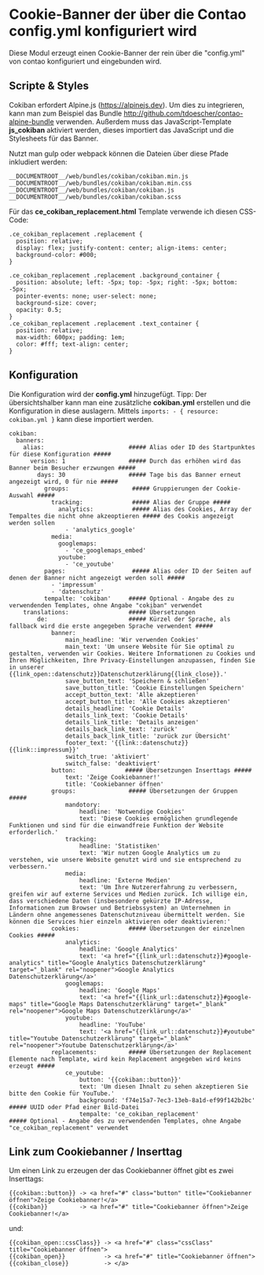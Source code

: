 # Cookie-Banner der über die Contao config.yml konfiguriert wird

Diese Modul erzeugt einen Cookie-Banner der rein über die "config.yml" von contao konfiguriert und eingebunden wird.

## Scripte & Styles

Cokiban erfordert Alpine.js (<https://alpinejs.dev>). Um dies zu integrieren, kann man zum Beispiel das Bundle <http://github.com/tdoescher/contao-alpine-bundle> verwenden. Außerdem muss das JavaScript-Template **js_cokiban** aktiviert werden, dieses importiert das JavaScript und die Stylesheets für das Banner.

Nutzt man gulp oder webpack können die Dateien über diese Pfade inkludiert werden:

```
__DOCUMENTROOT__/web/bundles/cokiban/cokiban.min.js
__DOCUMENTROOT__/web/bundles/cokiban/cokiban.min.css
__DOCUMENTROOT__/web/bundles/cokiban/cokiban.js
__DOCUMENTROOT__/web/bundles/cokiban/cokiban.scss
```

Für das **ce\_cokiban\_replacement.html** Template verwende ich diesen CSS-Code:

```
.ce_cokiban_replacement .replacement {
  position: relative;
  display: flex; justify-content: center; align-items: center;
  background-color: #000;
}

.ce_cokiban_replacement .replacement .background_container {
  position: absolute; left: -5px; top: -5px; right: -5px; bottom: -5px;
  pointer-events: none; user-select: none;
  background-size: cover;
  opacity: 0.5;
}
.ce_cokiban_replacement .replacement .text_container {
  position: relative;
  max-width: 600px; padding: 1em;
  color: #fff; text-align: center;
}
```

## Konfiguration

Die Konfiguration wird der **config.yml** hinzugefügt. Tipp: Der übersichtshalber kann man eine zusätzliche **cokiban.yml** erstellen und die Konfiguration in diese auslagern. Mittels `imports: - { resource: cokiban.yml }` kann diese importiert werden.

```
cokiban:
  banners:
    alias:                        ##### Alias oder ID des Startpunktes für diese Konfiguration #####
      version: 1                  ##### Durch das erhöhen wird das Banner beim Besucher erzwungen #####
        days: 30                  ##### Tage bis das Banner erneut angezeigt wird, 0 für nie #####
          groups:                  ##### Gruppierungen der Cookie-Auswahl #####
            tracking:              ##### Alias der Gruppe #####
              analytics:           ##### Alias des Cookies, Array der Tempaltes die nicht ohne akzeoptieren ##### des Cookis angezeigt werden sollen
                - 'analytics_google'
            media:
              googlemaps:
                - 'ce_googlemaps_embed'
              youtube:
                - 'ce_youtube'
          pages:                   ##### Alias oder ID der Seiten auf denen der Banner nicht angezeigt werden soll #####
            - 'impressum'
            - 'datenschutz'
          tempalte: 'cokiban'     ##### Optional - Angabe des zu verwendenden Templates, ohne Angabe "cokiban" verwendet
    translations:                 ##### Übersetzungen
        de:                       ##### Kürzel der Sprache, als fallback wird die erste angegeben Sprache verwendent #####
            banner:
                main_headline: 'Wir verwenden Cookies'
                main_text: 'Um unsere Website für Sie optimal zu gestalten, verwenden wir Cookies. Weitere Informationen zu Cookies und Ihren Möglichkeiten, Ihre Privacy-Einstellungen anzupassen, finden Sie in unserer {{link_open::datenschutz}}Datenschutzerklärung{{link_close}}.'
                save_button_text: 'Speichern & schließen'
                save_button_title: 'Cookie Einstellungen Speichern'
                accept_button_text: 'Alle akzeptieren'
                accept_button_title: 'Alle Cookies akzeptieren'
                details_headline: 'Cookie Details'
                details_link_text: 'Cookie Details'
                details_link_title: 'Details anzeigen'
                details_back_link_text: 'zurück'
                details_back_link_title: 'zurück zur Übersicht'
                footer_text: '{{link::datenschutz}} {{link::impressum}}'
                switch_true: 'aktiviert'
                switch_false: 'deaktiviert'
            button:              ##### Übersetzungen Inserttags #####
                text: 'Zeige Cookiebanner!'
                title: 'Cookiebanner öffnen'
            groups:               ##### Übersetzungen der Gruppen #####
                mandotory:
                    headline: 'Notwendige Cookies'
                    text: 'Diese Cookies ermöglichen grundlegende Funktionen und sind für die einwandfreie Funktion der Website erforderlich.'
                tracking:
                    headline: 'Statistiken'
                    text: 'Wir nutzen Google Analytics um zu verstehen, wie unsere Website genutzt wird und sie entsprechend zu verbessern.'
                media:
                    headline: 'Externe Medien'
                    text: 'Um Ihre Nutzererfahrung zu verbessern, greifen wir auf externe Services und Medien zurück. Ich willige ein, dass verschiedene Daten (insbesondere gekürzte IP-Adresse, Informationen zum Browser und Betriebssystem) an Unternehmen in Ländern ohne angemessenes Datenschutzniveau übermittelt werden. Sie können die Services hier einzeln aktivieren oder deaktivieren:'
            cookies:              ##### Übersetzungen der einzelnen Cookies #####
                analytics:
                    headline: 'Google Analytics'
                    text: '<a href="{{link_url::datenschutz}}#google-analytics" title="Google Analytics Datenschutzerklärung" target="_blank" rel="noopener">Google Analytics Datenschutzerklärung</a>'
                googlemaps:
                    headline: 'Google Maps'
                    text: '<a href="{{link_url::datenschutz}}#google-maps" title="Google Maps Datenschutzerklärung" target="_blank" rel="noopener">Google Maps Datenschutzerklärung</a>'
                youtube:
                    headline: 'YouTube'
                    text: '<a href="{{link_url::datenschutz}}#youtube" title="Youtube Datenschutzerklärung" target="_blank" rel="noopener">Youtube Datenschutzerklärung</a>'
            replacements:         ##### Übersetzungen der Replacement Elemente nach Template, wird kein Replacement angegeben wird keins erzeugt #####
                ce_youtube:
                    button: '{{cokiban::button}}'
                    text: 'Um diesen Ihnalt zu sehen akzeptieren Sie bitte den Cookie für YouTube.'
                    background: 'f74e15a7-7ec3-13eb-8a1d-ef99f142b2bc'          ##### UUID oder Pfad einer Bild-Datei
                    tempalte: 'ce_cokiban_replacement'                          ##### Optional - Angabe des zu verwendenden Templates, ohne Angabe "ce_cokiban_replacement" verwendet
```

## Link zum Cookiebanner / Inserttag

Um einen Link zu erzeugen der das Cookiebanner öffnet gibt es zwei Inserttags:

```
{{cokiban::button}} -> <a href="#" class="button" title="Cookiebanner öffnen">Zeige Cookiebanner!</a>
{{cokiban}}         -> <a href="#" title="Cookiebanner öffnen">Zeige Cookiebanner!</a>
```
und:

```
{{cokiban_open::cssClass}} -> <a href="#" class="cssClass" title="Cookiebanner öffnen">
{{cokiban_open}}           -> <a href="#" title="Cookiebanner öffnen">
{{cokiban_close}}          -> </a>
```
